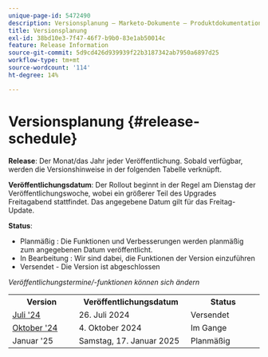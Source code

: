 ```yaml
---
unique-page-id: 5472490
description: Versionsplanung – Marketo-Dokumente – Produktdokumentation
title: Versionsplanung
exl-id: 38bd10e3-7f47-46f7-b9b0-83e1ab50014c
feature: Release Information
source-git-commit: 5d9cd426d939939f22b3187342ab7950a6897d25
workflow-type: tm+mt
source-wordcount: '114'
ht-degree: 14%

---
```


# Versionsplanung {#release-schedule}

**Release**: Der Monat/das Jahr jeder Veröffentlichung. Sobald verfügbar, werden die Versionshinweise in der folgenden Tabelle verknüpft.

**Veröffentlichungsdatum**: Der Rollout beginnt in der Regel am Dienstag der Veröffentlichungswoche, wobei ein größerer Teil des Upgrades Freitagabend stattfindet. Das angegebene Datum gilt für das Freitag-Update.

**Status**:

* Planmäßig : Die Funktionen und Verbesserungen werden planmäßig zum angegebenen Datum veröffentlicht.
* In Bearbeitung : Wir sind dabei, die Funktionen der Version einzuführen
* Versendet - Die Version ist abgeschlossen

_Veröffentlichungstermine/-funktionen können sich ändern_

<table>
 <tbody> 
  <tr> 
   <th width="250px">Version</th>
   <th width="250px">Veröffentlichungsdatum</th>
   <th width="250px">Status</th>
  </tr>
  <tr> 
   <td><a href="/help/marketo/release-notes/previous-releases/2024/release-notes-july-24.md">Juli '24</a></td>
   <td>26. Juli 2024</td>
   <td>Versendet</td>
  </tr>
  <tr> 
   <td><a href="/help/marketo/release-notes/current.md">Oktober '24</td>
   <td>4. Oktober 2024</td>
   <td>Im Gange</td>
  </tr>
  <tr> 
   <td>Januar '25</td>
   <td>Samstag, 17. Januar 2025</td>
   <td>Planmäßig</td>
  </tr>
 </tbody>
</table>
